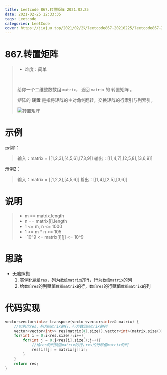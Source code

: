 ```yaml
---
title: Leetcode 867.转置矩阵 2021.02.25
date: 2021-02-25 12:33:35
tags: Leetcode
categories: LeetCode
cover: https://jiajuu.top/2021/02/25/leetcode867-20210225/leetcode867-20210225.jpg
---
```


# 867.转置矩阵

> - 难度：简单
>
> <br>
>
> 给你一个二维整数数组 `matrix`， 返回 `matrix` 的 转置矩阵 。
>
> 矩阵的 **转置** 是指将矩阵的主对角线翻转，交换矩阵的行索引与列索引。
>
> ![转置矩阵](https://jiajuu.top/2021/02/25/leetcode867-20210225/hint_transpose.png)



# 示例

示例1：

> 输入：matrix = [[1,2,3],[4,5,6],[7,8,9]]
> 输出：[[1,4,7],[2,5,8],[3,6,9]]

示例2：

> 输入：matrix = [[1,2,3],[4,5,6]]
> 输出：[[1,4],[2,5],[3,6]]



# 说明

> - m == matrix.length
> - n == matrix[i].length
> - 1 <= m, n <= 1000
> - 1 <= m * n <= 105
> - -10^9 <= matrix\[i\]\[j\] <= 10^9



# 思路

- 无脑照搬
  1. 实例化`数组res`，列为`数组matrix`的行，行为`数组matrix`的列
  2. 给`数组res`的列赋值`数组matrix`的行，`数组res`的行赋值`数组matrix`的列



# 代码实现

```C++
vector<vector<int>> transpose(vector<vector<int>>& matrix) {
    //实例化res，列为matrix的行，行为数组matrix的列
    vector<vector<int>> res(matrix[0].size(),vector<int>(matrix.size()));
    for(int i = 0;i<res.size();i++){
        for(int j = 0;j<res[i].size();j++){
            //给res的列赋值matrix的行，res的行赋值matrix的列
            res[i][j] = matrix[j][i];
        }
    }
    return res;
}
```